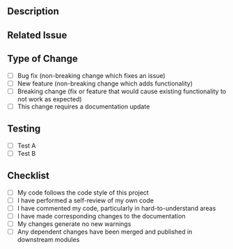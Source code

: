 ## Description
<!-- Describe your changes in detail -->

## Related Issue
<!-- Please link to the issue here -->

## Type of Change
<!-- Delete options that are not relevant -->
- [ ] Bug fix (non-breaking change which fixes an issue)
- [ ] New feature (non-breaking change which adds functionality)
- [ ] Breaking change (fix or feature that would cause existing functionality to not work as expected)
- [ ] This change requires a documentation update

## Testing
<!-- Please describe the tests that you ran to verify your changes -->
- [ ] Test A
- [ ] Test B

## Checklist
<!-- Go over all the following points, and put an `x` in all the boxes that apply -->
- [ ] My code follows the code style of this project
- [ ] I have performed a self-review of my own code
- [ ] I have commented my code, particularly in hard-to-understand areas
- [ ] I have made corresponding changes to the documentation
- [ ] My changes generate no new warnings
- [ ] Any dependent changes have been merged and published in downstream modules 